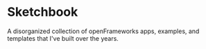 # Sketchbook

A disorganized collection of openFrameworks apps, examples, and templates that I've built over the years. 
